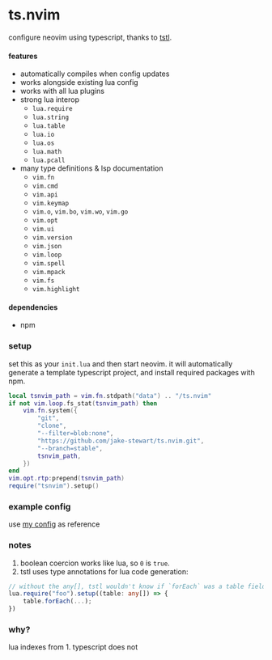 ts.nvim
=======

configure neovim using typescript, thanks to [tstl](https://typescripttolua.github.io/).

#### features
* automatically compiles when config updates
* works alongside existing lua config
* works with all lua plugins
* strong lua interop
    - `lua.require`
    - `lua.string`
    - `lua.table`
    - `lua.io`
    - `lua.os`
    - `lua.math`
    - `lua.pcall`
* many type definitions & lsp documentation
    - `vim.fn`
    - `vim.cmd`
    - `vim.api`
    - `vim.keymap`
    - `vim.o`, `vim.bo`, `vim.wo`, `vim.go`
    - `vim.opt`
    - `vim.ui`
    - `vim.version`
    - `vim.json`
    - `vim.loop`
    - `vim.spell`
    - `vim.mpack`
    - `vim.fs`
    - `vim.highlight`

#### dependencies
- npm

### setup
set this as your `init.lua` and then start neovim.
it will automatically generate a template typescript project,
and install required packages with npm.

```lua
local tsnvim_path = vim.fn.stdpath("data") .. "/ts.nvim"
if not vim.loop.fs_stat(tsnvim_path) then
    vim.fn.system({
        "git",
        "clone",
        "--filter=blob:none",
        "https://github.com/jake-stewart/ts.nvim.git",
        "--branch=stable",
        tsnvim_path,
    })
end
vim.opt.rtp:prepend(tsnvim_path)
require("tsnvim").setup()
```

### example config
use [my config](https://github.com/jake-stewart/dotfiles/tree/main/.config/nvim/typescript) as reference

### notes
1. boolean coercion works like lua, so `0` is `true`.
2. tstl uses type annotations for lua code generation:
```typescript
// without the any[], tstl wouldn't know if `forEach` was a table field or method call:
lua.require("foo").setup((table: any[]) => {
    table.forEach(...);
})
```

### why?
lua indexes from 1. typescript does not
